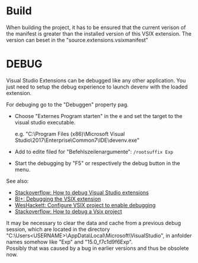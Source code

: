 ﻿# Build

When building the project, it has to be ensured that the current verison of the manifest is greater than the installed version of this VSIX extension.
The version can beset in the "source.extensions.vsixmanifest"


# DEBUG

Visual Studio Extensions can be debugged like any other application. You just need to setup the debug experience to launch devenv with the loaded extension. 

For debuging go to the "Debuggen" property pag.

- Choose "Externes Program starten" in the e and set the target to the visual studio executable.
   
	 e.g. "C:\Program Files (x86)\Microsoft Visual Studio\2017\Enterprise\Common7\IDE\devenv.exe"

- Add to edite filed for "Befehlszeilenargumente": `/rootsuffix Exp`

- Start the debugging by "F5" or respectively the debug button in the menu.


See also:

- [Stackoverflow: How to debug Visual Studio extensions](http://stackoverflow.com/questions/9281662/how-to-debug-visual-studio-extensions)
- [BI+: Debugging the VSIX extension](https://bideveloperextensions.github.io/features/VSIXextensionmodel/)
- [WesHackett: Configure VSIX project to enable debugging](http://weshackett.com/2009/11/configure-vsix-project-to-enable-debugging/)
- [Stackoverflow: How to debug a Vsix project](https://stackoverflow.com/questions/24653486/how-to-debug-a-vsix-project)


It may be necessary to clear the data and cache from a previous debug session, which are located in the directory
"C:\Users\<USERNAME>\AppData\Local\Microsoft\VisualStudio", in anfolder names somehow like "Exp" and "15.0_f7c1d9f6Exp".<br/>
Possibly that was caused by a bug in earlier versions and thus be obsolete now.
